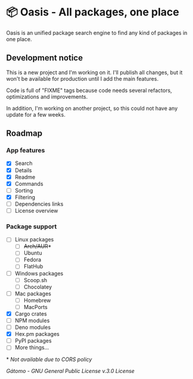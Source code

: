 # 📦 Oasis - All packages, one place

Oasis is an unified package search engine to find any kind of packages in one place.

## Development notice

This is a new project and I'm working on it. I'll publish all changes, but it won't be available for production until I add the main features.

Code is full of "FIXME" tags because code needs several refactors, optimizations and improvements.

In addition, I'm working on another project, so this could not have any update for a few weeks.

## Roadmap

### App features

-   [x] Search
-   [x] Details
-   [x] Readme
-   [x] Commands
-   [ ] Sorting
-   [x] Filtering
-   [ ] Dependencies links
-   [ ] License overview

### Package support

-   [ ] Linux packages
    -   [ ] ~~Arch/AUR~~\*
    -   [ ] Ubuntu
    -   [ ] Fedora
    -   [ ] FlatHub
-   [ ] Windows packages
    -   [ ] Scoop.sh
    -   [ ] Chocolatey
-   [ ] Mac packages
    -   [ ] Homebrew
    -   [ ] MacPorts
-   [x] Cargo crates
-   [ ] NPM modules
-   [ ] Deno modules
-   [x] Hex.pm packages
-   [ ] PyPI packages
-   [ ] More things...

\* _Not available due to CORS policy_

_Gátomo - GNU General Public License v.3.0 License_
